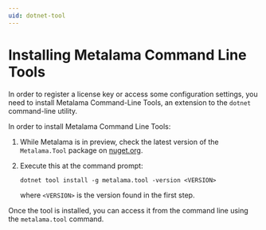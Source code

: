 ```yaml
---
uid: dotnet-tool
---
```


# Installing Metalama Command Line Tools

In order to register a license key or access some configuration settings, you need to install Metalama Command-Line Tools, an extension to the `dotnet` command-line utility.

In order to install Metalama Command Line Tools:

1. While Metalama is in preview, check the latest version of the `Metalama.Tool` package on [nuget.org](https://www.nuget.org/packages/Metalama.Tool).
2. Execute this at the command prompt:

    ```
    dotnet tool install -g metalama.tool -version <VERSION>
    ```

    where `<VERSION>` is the version found in the first step.

Once the tool is installed, you can access it from the command line using the `metalama.tool` command.
